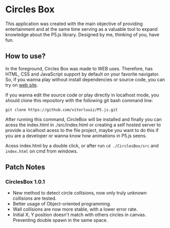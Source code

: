 # Circles Box

This application was created with the main objective of providing entertainment and at the same time serving as a valuable tool to expand knowledge about the P5.js library. Designed by me, thinking of you, have fun.

## How to use?

In the foreground, Circles Box was made to WEB uses. Therefore, has HTML, CSS and JavaScript support by default on your favorite navigator. So, if you wanna play without install dependencies or source code, you can try on [web site](<http://circlesbox.vercel.app>).

If you wanna edit the source code or play directly in localhost mode, you should clone this repository with the following git bash command line:

```git clone https://github.com/vitorluuiz/P5.js.git```

After running this command, CircleBox will be installed and finally you can acess the index.html in ./src/index.html or creating a self hosted server to provide a localhost acess to the file project, maybe you want to do this if you are a developer or wanna know how animations in P5.js seens.

Acess index.html by a double click, or after run ```cd ./CirclesBox/src``` and ```index.html``` on cmd from windows.

## Patch Notes

### CirclesBox 1.0.1

- New method to detect circle collisions, now only truly unknown collisions are tested.
- Better usage of Object-oriented programming.
- Wall collisions are now more stable, with a lower error rate.
- Initial X, Y position doesn't match with others circles in canvas. Preventing double spawn in the same space.
